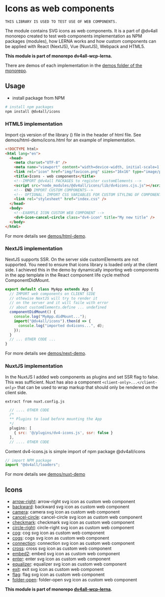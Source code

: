 # Icons as web components

`THIS LIBRARY IS USED TO TEST USE OF WEB COMPONENTS.`

The module contains SVG icons as web components. It is a part of @dv4all monorepo created to test web components implementation as NPM packages (modules), how LERNA works and how custom components can be applied with React (NextJS), Vue (NuxtJS), Webpack and HTML5.

**This module is part of monorepo dv4all-wcp-lerna.**

There are demos of each implementation in the [demos folder of the monorepo](https://github.com/dmijatovic/dv4all-wcp/tree/master/demos).

## Usage

- install package from NPM

```bash
# install npm packages
npm install @dv4all/icons

```

### HTML5 implementation

Import cjs version of the library () file in the header of html file. See demos/html-demo/icons.html for an example of implementation.

```html
<!DOCTYPE html>
<html lang="en">
  <head>
    <meta charset="UTF-8" />
    <meta name="viewport" content="width=device-width, initial-scale=1.0" />
    <link rel="icon" href="img/favicon.png" sizes="16x16" type="image/png" />
    <title>Icons - web components</title>
    <!--IMPORT @dv4all PACKAGES to register customElements -->
    <script src="node_modules/@dv4all/icons/lib/dv4icons.cjs.js"></script>
    <!-- END IMPORT CUSTOM COMPONENTS-->
    <!-- OPTIONAL: IMPORT CSS VARIABLES FOR CUSTOM STYLING OF COMPONENTS -->
    <link rel="stylesheet" href="index.css" />
  </head>
  <body>
    <!--EXAMPLE ICON CUSTOM WEB COMPONENT -->
    <dv4-icon-cancel-circle class="dv4-icon" title="My new title" />
  </body>
</html>
```

For more details see [demos/html-demo](https://github.com/dmijatovic/dv4all-wcp-lerna/tree/master/demos/html-demo).

### NextJS implementation

NextJS supports SSR. On the server side customElements are not supported. You need to ensure that icons library is loaded only at the client side. I achieved this in the demo by dynamically importing web components in the app template in the React component life cycle method ComponentDidMount.

```javascript
export default class MyApp extends App {
  // IMPORT web components on CLIENT SIDE
  // othewise NextJS will try to render it
  // on the server and it will faile with error
  // about customElements.define ... undefined
  componentDidMount() {
    console.log("MyApp.didMount...");
    import("@dv4all/icons").then(d => {
      console.log("imported dv4icons...", d);
    });
  }
  // ... OTHER CODE ...
}
```

For more details see [demos/next-demo](https://github.com/dmijatovic/dv4all-wcp-lerna/tree/master/demos/next-demo).

### NuxtJS implementation

In the NuxtJS I added web components as plugins and set SSR flag to false. This was sufficient. Nuxt has also a component `<client-only>...</client-only>` that can be used to wrap markup that should only be rendered on the client side.

`extract from nuxt.config.js`

```javascript
  // .... OTHER CODE
  /*
  ** Plugins to load before mounting the App
  */
  plugins: [
    { src: '@/plugins/dv4-icons.js', ssr: false }
  ],
  // .... OTHER CODE
```

Content dv4-icons.js is simple import of npm package @dv4all/icons

```javascript
// import NPM package
import "@dv4all/loaders";
```

For more details see [demos/nuxt-demo](https://github.com/dmijatovic/dv4all-wcp-lerna/tree/master/demos/nuxt-demo)

## Icons

- [arrow-right](https://github.com/dmijatovic/dv4all-wcp/tree/master/icons/src/arrow-right): arrow-right svg icon as custom web component
- [backward](https://github.com/dmijatovic/dv4all-wcp/tree/master/icons/src/backward): backward svg icon as custom web component
- [camera](https://github.com/dmijatovic/dv4all-wcp/tree/master/icons/src/camera): camera svg icon as custom web component
- [cancel-circle](https://github.com/dmijatovic/dv4all-wcp/tree/master/icons/src/cancel-circle): cancel-circle svg icon as custom web component
- [checkmark](https://github.com/dmijatovic/dv4all-wcp/tree/master/icons/src/checkmark): checkmark svg icon as custom web component
- [circle-right](https://github.com/dmijatovic/dv4all-wcp/tree/master/icons/src/circle-right): circle-right svg icon as custom web component
- [cog](https://github.com/dmijatovic/dv4all-wcp/tree/master/icons/src/cog): cog svg icon as custom web component
- [cogs](https://github.com/dmijatovic/dv4all-wcp/tree/master/icons/src/cogs): cogs svg icon as custom web component
- [connection](https://github.com/dmijatovic/dv4all-wcp/tree/master/icons/src/connection): connection svg icon as custom web component
- [cross](https://github.com/dmijatovic/dv4all-wcp/tree/master/icons/src/cross): cross svg icon as custom web component
- [embed2](https://github.com/dmijatovic/dv4all-wcp/tree/master/icons/src/embed2): embed svg icon as custom web component
- [enter](https://github.com/dmijatovic/dv4all-wcp/tree/master/icons/src/enter): enter svg icon as custom web component
- [equalizer](https://github.com/dmijatovic/dv4all-wcp/tree/master/icons/src/equalizer): equalizer svg icon as custom web component
- [exit](https://github.com/dmijatovic/dv4all-wcp/tree/master/icons/src/exit): exit svg icon as custom web component
- [flag](https://github.com/dmijatovic/dv4all-wcp/tree/master/icons/src/flag): flag svg icon as custom web component
- [folder-open](https://github.com/dmijatovic/dv4all-wcp/tree/master/icons/src/folder-open): folder-open svg icon as custom web component

**This module is part of monorepo [dv4all-wcp-lerna](https://github.com/dmijatovic/dv4all-wcp-lerna).**
